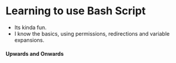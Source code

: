 # Learning to use Bash Script

* Its kinda fun. 
* I know the basics, using permissions, redirections and variable expansions.

#### Upwards and Onwards

